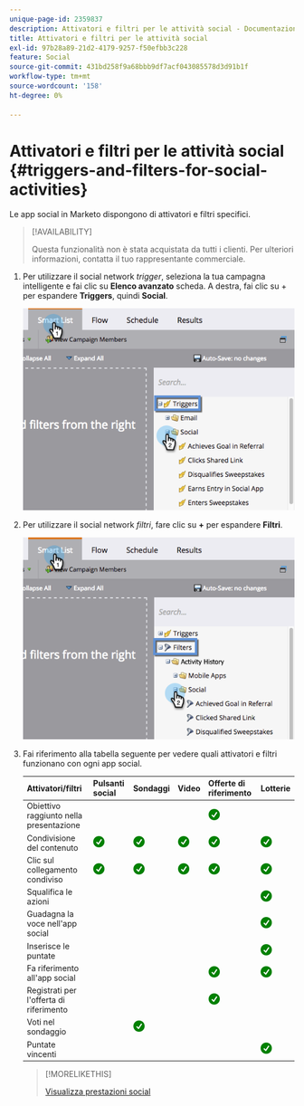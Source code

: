 ```yaml
---
unique-page-id: 2359837
description: Attivatori e filtri per le attività social - Documentazione Marketo - Documentazione del prodotto
title: Attivatori e filtri per le attività social
exl-id: 97b28a89-21d2-4179-9257-f50efbb3c228
feature: Social
source-git-commit: 431bd258f9a68bbb9df7acf043085578d3d91b1f
workflow-type: tm+mt
source-wordcount: '158'
ht-degree: 0%

---
```


# Attivatori e filtri per le attività social {#triggers-and-filters-for-social-activities}

Le app social in Marketo dispongono di attivatori e filtri specifici.

>[!AVAILABILITY]
>
>Questa funzionalità non è stata acquistata da tutti i clienti. Per ulteriori informazioni, contatta il tuo rappresentante commerciale.

1. Per utilizzare il social network _trigger_, seleziona la tua campagna intelligente e fai clic su **Elenco avanzato** scheda. A destra, fai clic su + per espandere **Triggers**, quindi **Social**.

   ![](assets/image2015-4-23-11-22-39.png)

1. Per utilizzare il social network _filtri_, fare clic su **+** per espandere **Filtri**.

   ![](assets/two-282-29.png)

1. Fai riferimento alla tabella seguente per vedere quali attivatori e filtri funzionano con ogni app social.

   | Attivatori/filtri | Pulsanti social | Sondaggi | Video | Offerte di riferimento | Lotterie |
   |---|---|---|---|---|---|
   | Obiettivo raggiunto nella presentazione |  |  |  | ![(segno di spunta)](assets/check.png) | |
   | Condivisione del contenuto | ![(segno di spunta)](assets/check.png) | ![(segno di spunta)](assets/check.png) | ![(segno di spunta)](assets/check.png) | ![(segno di spunta)](assets/check.png) | ![(segno di spunta)](assets/check.png) |
   | Clic sul collegamento condiviso | ![(segno di spunta)](assets/check.png) | ![(segno di spunta)](assets/check.png) | ![(segno di spunta)](assets/check.png) | ![(segno di spunta)](assets/check.png) | ![(segno di spunta)](assets/check.png) |
   | Squalifica le azioni |  |  |  |  | ![(segno di spunta)](assets/check.png) |
   | Guadagna la voce nell&#39;app social |  |  |  |  | ![(segno di spunta)](assets/check.png) |
   | Inserisce le puntate |  |  |  |  | ![(segno di spunta)](assets/check.png) |
   | Fa riferimento all&#39;app social |  |  |  | ![(segno di spunta)](assets/check.png) | ![(segno di spunta)](assets/check.png) |
   | Registrati per l&#39;offerta di riferimento |  |  |  | ![(segno di spunta)](assets/check.png) |  |
   | Voti nel sondaggio |  | ![(segno di spunta)](assets/check.png) |  |  |  |
   | Puntate vincenti |  |  |  |  | ![(segno di spunta)](assets/check.png) |

   >[!MORELIKETHIS]
   >
   >[Visualizza prestazioni social](/help/marketo/product-docs/demand-generation/social/social-functions/view-social-performance.md)
